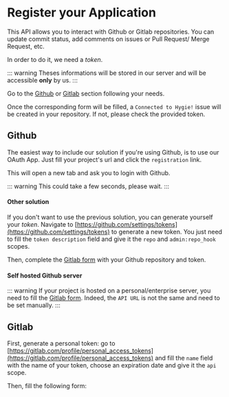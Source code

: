# Register your Application

This API allows you to interact with Github or Gitlab repositories. You can update commit status, add comments on issues or Pull Request/ Merge Request, etc.

In order to do it, we need a _token_.

::: warning
Theses informations will be stored in our server and will be accessible **only** by us.
:::

Go to the [Github](#github) or [Gitlab](#gitlab) section following your needs.

Once the corresponding form will be filled, a `Connected to Hygie!` issue will be created in your repository.
If not, please check the provided token.

## Github

The easiest way to include our solution if you're using Github, is to use our OAuth App.
Just fill your project's url and click the `registration` link.

This will open a new tab and ask you to login with Github.

::: warning
This could take a few seconds, please wait.
:::

<RegisterToken git="Github"/>

#### Other solution

If you don't want to use the previous solution, you can generate yourself your _token_.
Navigate to [https://github.com/settings/tokens](https://github.com/settings/tokens) to generate a new token. You just need to fill the `token description` field and give it the `repo` and `admin:repo_hook` scopes.

Then, complete the [Gitlab form](#gitlab) with your Github repository and token.

#### Self hosted Github server

::: warning
If your project is hosted on a personal/enterprise server, you need to fill the [Gitlab form](#gitlab). Indeed, the `API URL` is not the same and need to be set manually.
:::

## Gitlab

First, generate a personal token: go to [https://gitlab.com/profile/personal_access_tokens](https://gitlab.com/profile/personal_access_tokens) and fill the `name` field with the name of your token, choose an expiration date and give it the `api` scope.

Then, fill the following form:

<RegisterToken git="Gitlab"/>
